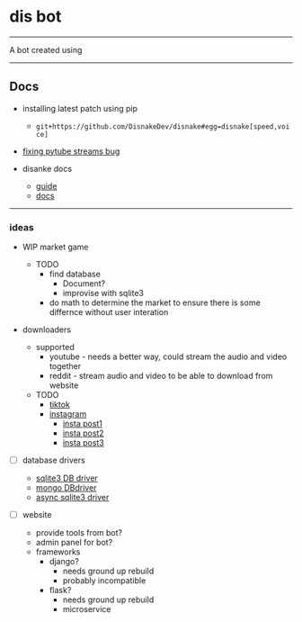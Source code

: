 # dis bot

----
A bot created using

----

## Docs

- installing latest patch using pip
    - `git+https://github.com/DisnakeDev/disnake#egg=disnake[speed,voice]`

- [fixing pytube streams bug](https://stackoverflow.com/questions/68945080/pytube-exceptions-regexmatcherror-get-throttling-function-name-could-not-find/71903013#71903013)

- disanke docs
    - [guide](https://guide.disnake.dev/)
    - [docs](https://docs.disnake.dev/en/latest/api.html)

----

### ideas

- WIP market game
    - TODO
        - find database
            - Document?
            - improvise with sqlite3
        - do math to determine the market to ensure there is some differnce without user interation

- downloaders
    - supported
        - youtube   - needs a better way, could stream the audio and video together
        - reddit    - stream audio and video to be able to download from website
    - TODO
        - [tiktok](https://taksave.com/)
        - [instagram](https://igram.io)
            - [insta post1](https://www.instagram.com/p/CdYi-2arvAV/)
            - [insta post2](https://www.instagram.com/p/CdYejSVMrXq/)
            - [insta post3](https://www.instagram.com/reel/CcqWe5cqnKh/)

- [ ] database drivers
    - [sqlite3 DB driver](https://github.com/plasticityai/supersqlite)
    - [mongo DBdriver](https://github.com/mongodb/motor)
    - [async sqlite3 driver](https://aiosqlite.omnilib.dev/en/latest/)

- [ ] website
    - provide tools from bot?
    - admin panel for bot?
    - frameworks
        - django?
            - needs ground up rebuild
            - probably incompatible
        - flask?
            - needs ground up rebuild
            - microservice
